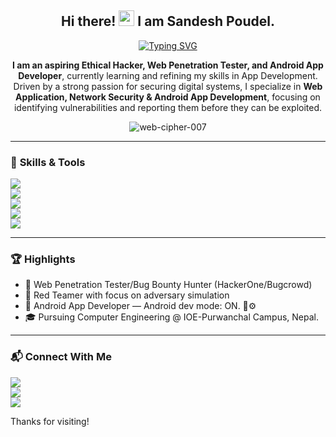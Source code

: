 <h2 align="center">
  Hi there!
  <img src="https://media.giphy.com/media/hvRJCLFzcasrR4ia7z/giphy.gif" width="25px"/> I am Sandesh Poudel.
</h2>
<div align="center">
  <a href="https://git.io/typing-svg">
    <img src="https://readme-typing-svg.demolab.com?font=Prompt&duration=3000&pause=500&center=true&vCenter=true&width=435&lines=Web+Penetration+Tester;Android+App+Developer;Computer+Engineering+Student;Cybersecurity+Researcher" alt="Typing SVG" />
  </a>
</div>
<p align="center">
  <strong>I am an aspiring Ethical Hacker, Web Penetration Tester, and Android App Developer</strong>,  
  currently learning and refining my skills in App Development. Driven by a strong passion for securing  
  digital systems, I specialize in <strong>Web Application, Network Security & Android App Development</strong>, focusing on  
  identifying vulnerabilities and reporting them before they can be exploited.
</p>
<p align="center"> 
  <img src="https://komarev.com/ghpvc/?username=web-cipher-007&label=Profile%20views&color=0e75b6&style=flat" alt="web-cipher-007" /> 
</p>

---

### 🔧 **Skills & Tools**
<p align="left">
  <img src="https://img.shields.io/badge/Web%20Security-OWASP%20Top%2010-red" /> 
  <br>
  <img src="https://img.shields.io/badge/Tools-Burp%20Suite%20Pro%20|%20Nmap%20|%20Metasploit%20|%20Android%20Studio-blue" /> 
  <br>
  <img src="https://img.shields.io/badge/OS-ParrotOS%20|%20Kali%20|%20Windows-green" />
  <br>
  <img src="https://img.shields.io/badge/Code/Shells-Python%20|%20C%20|%20C++|%20Kotlin%20|%20bash%20|%20powershell-yellow" />
  <br>
  <img src="https://img.shields.io/badge/Networking-IDS/IPS%20|%20VPNs%20|%20Firewalls-orange" />
</p>

---

### 🏆 **Highlights**
- 🐛 Web Penetration Tester/Bug Bounty Hunter (HackerOne/Bugcrowd)
- 🔴 Red Teamer with focus on adversary simulation
- 📱 Android App Developer — Android dev mode: ON. 📲⚙️
- 🎓 Pursuing Computer Engineering @ IOE-Purwanchal Campus, Nepal.

---

### 📬 **Connect With Me**
<p align="left">
  <a href="https://linkedin.com/in/sandeshpoudel007">
    <img src="https://img.shields.io/badge/LinkedIn-0077B5?style=for-the-badge&logo=linkedin&logoColor=white" />
  </a>
  <br>
  <a href="https://x.com/_Sandesh_007">
    <img src="https://img.shields.io/badge/X_(Twitter)-000000?style=for-the-badge&logo=x&logoColor=white" />
  </a>
  <br>
  <a href="mailto:079bct074@ioepc.edu.np">
    <img src="https://img.shields.io/badge/Email-D14836?style=for-the-badge&logo=gmail&logoColor=white" />
  </a>
</p>

Thanks for visiting!
